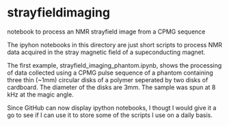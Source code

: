 # strayfieldimaging
notebook to process an NMR strayfield image from a CPMG sequence

The ipyhon notebooks in this directory are just short scripts to process NMR data acquired in the stray magnetic field of a supeconducting magnet.

The first example, strayfield_imaging_phantom.ipynb, shows the processing of data collected using a CPMG pulse sequence of a phantom containing three thin (~1mm) circular disks of a polymer seperated by two disks of cardboard. The diameter of the disks are 3mm. The sample was spun at 8 kHz at the magic angle. 

Since GitHub can now display ipython notebooks, I thougt I would give it a go to see if I can use it to store some of the scripts I use on a daily basis.
